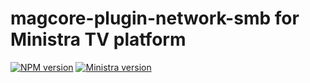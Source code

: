 # magcore-plugin-network-smb for Ministra TV platform

[![NPM version](https://img.shields.io/npm/v/magcore-plugin-network-smb.svg?style=flat-square)](https://www.npmjs.com/package/magcore-plugin-network-smb)
[![Ministra version](https://img.shields.io/badge/Ministra-5.6.0-%23532560.svg?style=flat-square)](https://ministra.com)
